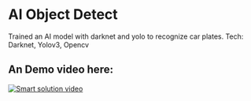 # AI Object Detect

Trained an AI model with darknet and yolo to recognize car plates. 
Tech: Darknet, Yolov3, Opencv

## An Demo video here:

[![Smart solution video](https://img.youtube.com/vi/x6xgrhywGbU/0.jpg)](https://www.youtube.com/watch?v=x6xgrhywGbU)
